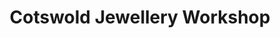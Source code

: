---
title: "Cotswold Jewellery Workshop"
url: /cheltenham/cotswold-jewellery-workshop/
shop: jewelry
---